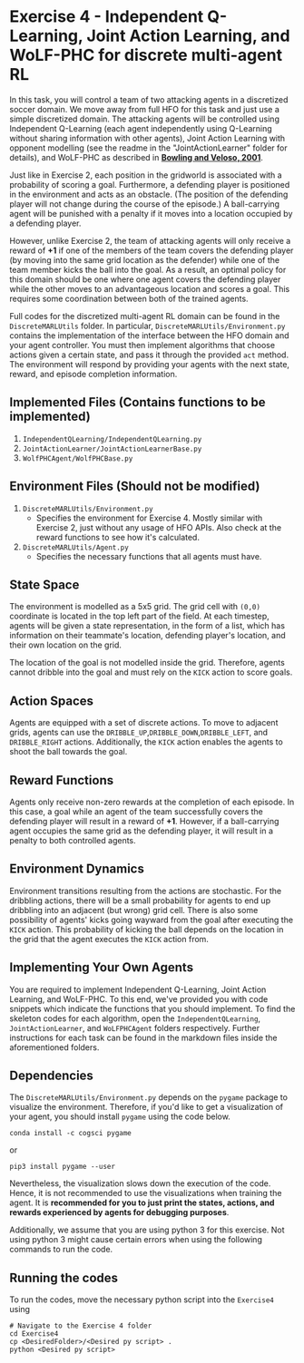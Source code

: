 # Exercise 4 - Independent Q-Learning, Joint Action Learning, and WoLF-PHC for discrete multi-agent RL

In this task, you will control a team of two attacking agents in a discretized soccer domain. We move away from full HFO for this task and just use a simple discretized domain. The attacking agents will be controlled using Independent Q-Learning (each agent independently using Q-Learning without sharing information with other agents), Joint Action Learning with opponent modelling (see the readme in the "JointActionLearner" folder for details), and WoLF-PHC as described in [**Bowling and Veloso, 2001**](http://www.cs.cmu.edu/~mmv/papers/01ijcai-mike.pdf). 

Just like in Exercise 2, each position in the gridworld is associated with a probability of scoring a goal. Furthermore, a defending player is positioned in the environment and acts as an obstacle. (The position of the defending player will not change during the course of the episode.) A ball-carrying agent will be punished with a penalty if it moves into a location occupied by a defending player.

However, unlike Exercise 2, the team of attacking agents will only receive a reward of **+1** if one of the members of the team covers the defending player (by moving into the same grid location as the defender) while one of the team member kicks the ball into the goal. As a result, an optimal policy for this domain should be one where one agent covers the defending player while the other moves to an advantageous location and scores a goal. This requires some coordination between both of the trained agents.

Full codes for the discretized multi-agent RL domain can be found in the `DiscreteMARLUtils` folder. In particular, `DiscreteMARLUtils/Environment.py` contains the implementation of the interface between the HFO domain and your agent controller. You must then implement algorithms that choose actions given a certain state, and pass it through the provided `act` method. The environment will respond by providing your agents with the next state, reward, and episode completion information. 

## Implemented Files (**Contains functions to be implemented**)
1. `IndependentQLearning/IndependentQLearning.py`
2. `JointActionLearner/JointActionLearnerBase.py`
3. `WolfPHCAgent/WolfPHCBase.py`

## Environment Files (**Should not be modified**)
1. `DiscreteMARLUtils/Environment.py`
   - Specifies the environment for Exercise 4. Mostly similar with Exercise 2, just without any usage of HFO APIs. Also check at the reward functions to see how it's calculated.
2. `DiscreteMARLUtils/Agent.py`
   - Specifies the necessary functions that all agents must have.

## State Space
The environment is modelled as a 5x5 grid. The grid cell with `(0,0)` coordinate is located in the top left part of the field. At each timestep, agents will be given a state representation, in the form of a list, which has information on their teammate's location, defending player's location, and their own location on the grid. 

The location of the goal is not modelled inside the grid. Therefore, agents cannot dribble into the goal and must rely on the `KICK` action to score goals. 

## Action Spaces
Agents are equipped with a set of discrete actions. To move to adjacent grids, agents can use the `DRIBBLE_UP`,`DRIBBLE_DOWN`,`DRIBBLE_LEFT`, and `DRIBBLE_RIGHT` actions. Additionally, the `KICK` action enables the agents to shoot the ball towards the goal. 

## Reward Functions
Agents only receive non-zero rewards at the completion of each episode. In this case, a goal while an agent of the team successfully covers the defending player will result in a reward of **+1**. However, if a ball-carrying agent occupies the same grid as the defending player, it will result in a penalty to both controlled agents.

## Environment Dynamics
Environment transitions resulting from the actions are stochastic. For the dribbling actions, there will be a small probability for agents to end up dribbling into an adjacent (but wrong) grid cell. There is also some possibility of agents' kicks going wayward from the goal after executing the `KICK` action. This probability of kicking the ball depends on the location in the grid that the agent executes the `KICK` action from.

## Implementing Your Own Agents
You are required to implement Independent Q-Learning, Joint Action Learning, and WoLF-PHC. To this end, we've provided you with code snippets which indicate the functions that you should implement. To find the skeleton codes for each algorithm, open the `IndependentQLearning`, `JointActionLearner`, and `WoLFPHCAgent` folders respectively. Further instructions for each task can be found in the markdown files inside the aforementioned folders.

## Dependencies
The `DiscreteMARLUtils/Environment.py` depends on the `pygame` package to visualize the environment. Therefore, if you'd like to get a visualization of your agent, you should install `pygame` using the code below. 
```
conda install -c cogsci pygame
```

or

```
pip3 install pygame --user
```

Nevertheless, the visualization slows down the execution of the code. Hence, it is not recommended to use the visualizations when training the agent. It is **recommended for you to just print the states, actions, and rewards experienced by agents for debugging purposes**. 

Additionally, we assume that you are using python 3 for this exercise. Not using python 3 might cause certain errors when using the following commands to run the code.

## Running the codes
To run the codes, move the necessary python script into the `Exercise4` using
```
# Navigate to the Exercise 4 folder 
cd Exercise4
cp <DesiredFolder>/<Desired py script> .
python <Desired py script>
```

